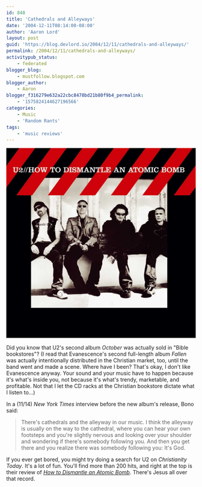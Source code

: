 ```yaml
---
id: 848
title: 'Cathedrals and Alleyways'
date: '2004-12-11T08:14:00-08:00'
author: 'Aaron Lord'
layout: post
guid: 'https://blog.devlord.io/2004/12/11/cathedrals-and-alleyways/'
permalink: /2004/12/11/cathedrals-and-alleyways/
activitypub_status:
    - federated
blogger_blog:
    - mustfollow.blogspot.com
blogger_author:
    - Aaron
blogger_f316279e632a22cbc8478bd21b80f9b4_permalink:
    - '1575824144627196566'
categories:
    - Music
    - 'Random Rants'
tags:
    - 'music reviews'
---
```


<!-- page and image taken down
<a href="http://www.vh1.com/artists/az/u2/artist.jhtml" target="_blank" rel="noopener"><img class="alignleft" style="border-color:initial;border-style:initial;border-width:0;" src="http://www.vh1.com/sitewide/flipbooks/img/artists/u2/01/12_320x240.jpg" alt="vh1.com" width="192" height="144" align="left" border="0" /></a> -->

![How to Dismantle an Atomic Bomb](/assets/img/2004/12/htdaab.jpg)

Did you know that U2's second album <em>October</em> was actually sold in "Bible bookstores"? (I read that Evanescence's second full-length album <em>Fallen</em> was actually intentionally distributed in the Christian market, too, until the band went and made a scene. Where have I been? That's okay, I don't like Evanescence anyway. Your sound and your music have to happen because it's what's inside you, not because it's what's trendy, marketable, and profitable. Not that I let the CD racks at the Christian bookstore dictate what I listen to...)

In a (11/14) <em>New York Times</em> interview before the new album's release, Bono said:

> There's cathedrals and the alleyway in our music. I think the alleyway is usually on the way to the cathedral, where you can hear your own footsteps and you're slightly nervous and looking over your shoulder and wondering if there's somebody following you. And then you get there and you realize there was somebody following you: It's God.

If you ever get bored, you might try doing a search for U2 on _Christianity Today_. It's a lot of fun. You'll find more than 200 hits, and right at the top is their review of <a href="http://www.amazon.com/exec/obidos/ASIN/B0006399FS/lbmusic"><em>How to Dismantle an Atomic Bomb</em></a>. There's Jesus all over that record.